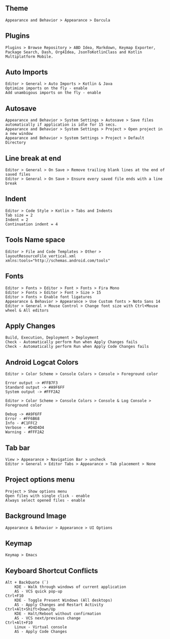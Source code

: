 ## Theme

    Appearance and Behavior > Appearance > Darcula
  
## Plugins

    Plugins > Browse Repository > ABD Idea, Markdown, Keymap Exporter,
	Package Search, Dash, Org4Idea, JsonToKotlinClass and Kotlin Multiplatform Mobile.
	
## Auto Imports
  
    Editor > General > Auto Imports > Kotlin & Java
    Optimize imports on the fly - enable
    Add unambigous imports on the fly - enable
    
## Autosave

    Appearance and Behavior > System Settings > Autosave > Save files automatically if application is idle for 15 secs.
    Appearance and Behavior > System Settings > Project > Open project in a new window
	Appearance and Behavior > System Settings > Project > Default Directory
	
## Line break at end

	Editor > General > On Save > Remove trailing blank lines at the end of saved files
	Editor > General > On Save > Ensure every saved file ends with a line break
	
## Indent

	Editor > Code Style > Kotlin > Tabs and Indents
	Tab size = 2
	Indent = 2
	Continuation indent = 4
     
## Tools Name space

    Editor > File and Code Templates > Other > layoutResourceFile_vertical.xml
    xmlns:tools="http://schemas.android.com/tools"
    
## Fonts

    Editor > Fonts > Editor > Font > Fonts > Fira Mono
	Editor > Fonts > Editor > Font > Size > 15
	Editor > Fonts > Enable font ligatures
    Appearance & Behavior > Appearance > Use Custom fonts > Noto Sans 14
    Editor > General > Mouse Control > Change font size with Ctrl+Mouse wheel & All editors
	
## Apply Changes

	Build, Execution, Deployment > Deployment
	Check - Automatically perform Run when Apply Changes fails
	Check - Automatically perform Run when Apply Code Changes fails
	
## Android Logcat Colors

	Editor > Color Scheme > Console Colors > Console > Foreground color
	
	Error output -> #FFB7F3
	Standard output -> #A9F6FF
	System output -> #FFF2A2
	
	Editor > Color Scheme > Console Colors > Console & Log Console > Foreground color
		
	Debug -> #A9F6FF
	Error - #FF6B68
	Info - #C1FFC2
	Verbose - #D4D4D4
	Warning - #FFF2A2
		
## Tab bar

	View > Appearance > Navigation Bar > uncheck
	Editor > General > Editor Tabs > Appearance > Tab placement > None
	
## Project options menu

	Project > Show options menu
	Open files with single click - enable
	Always select opened files - enable

## Background Image

	Appearance & Behavior > Appearance > UI Options
	
## Keymap

	Keymap > Emacs

## Keyboard Shortcut Conflicts

    Alt + BackQuote (`)
		KDE - Walk through windows of current application
		AS - VCS quick pop-up
	Ctrl+F10
		KDE - Toggle Present Windows (All desktops)
		AS - Apply Changes and Restart Activity
	Ctrl+Alt+Shift+Down/Up
		KDE - Halt/Reboot without confirmation
		AS - VCS next/previous change
    Ctrl+Alt+F10
        Linux - Virtual console
        AS - Apply Code Changes
